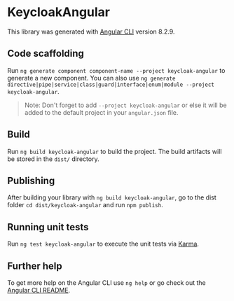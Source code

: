 # KeycloakAngular

This library was generated with [Angular CLI](https://github.com/angular/angular-cli) version 8.2.9.

## Code scaffolding

Run `ng generate component component-name --project keycloak-angular` to generate a new component. You can also use `ng generate directive|pipe|service|class|guard|interface|enum|module --project keycloak-angular`.
> Note: Don't forget to add `--project keycloak-angular` or else it will be added to the default project in your `angular.json` file. 

## Build

Run `ng build keycloak-angular` to build the project. The build artifacts will be stored in the `dist/` directory.

## Publishing

After building your library with `ng build keycloak-angular`, go to the dist folder `cd dist/keycloak-angular` and run `npm publish`.

## Running unit tests

Run `ng test keycloak-angular` to execute the unit tests via [Karma](https://karma-runner.github.io).

## Further help

To get more help on the Angular CLI use `ng help` or go check out the [Angular CLI README](https://github.com/angular/angular-cli/blob/master/README.md).

